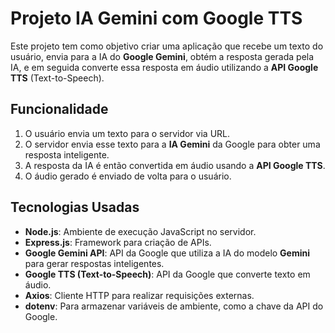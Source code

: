 # Projeto IA Gemini com Google TTS

Este projeto tem como objetivo criar uma aplicação que recebe um texto do usuário, envia para a IA do **Google Gemini**, obtém a resposta gerada pela IA, e em seguida converte essa resposta em áudio utilizando a **API Google TTS** (Text-to-Speech).

## Funcionalidade

1. O usuário envia um texto para o servidor via URL.
2. O servidor envia esse texto para a **IA Gemini** da Google para obter uma resposta inteligente.
3. A resposta da IA é então convertida em áudio usando a **API Google TTS**.
4. O áudio gerado é enviado de volta para o usuário.

## Tecnologias Usadas

- **Node.js**: Ambiente de execução JavaScript no servidor.
- **Express.js**: Framework para criação de APIs.
- **Google Gemini API**: API da Google que utiliza a IA do modelo **Gemini** para gerar respostas inteligentes.
- **Google TTS (Text-to-Speech)**: API da Google que converte texto em áudio.
- **Axios**: Cliente HTTP para realizar requisições externas.
- **dotenv**: Para armazenar variáveis de ambiente, como a chave da API do Google.

 